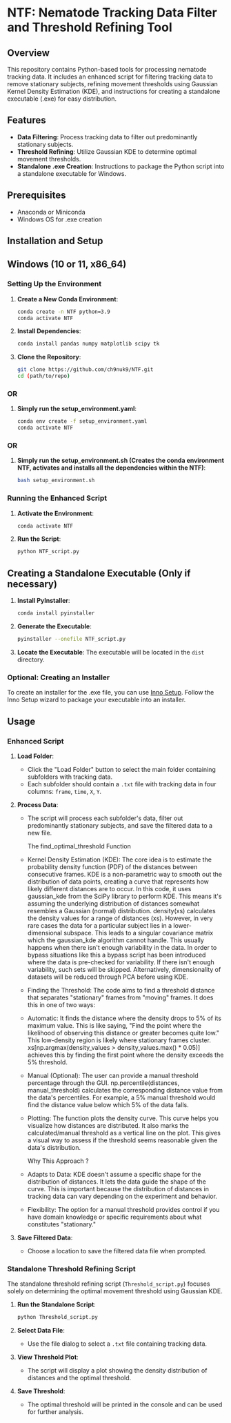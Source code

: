 # NTF: Nematode Tracking Data Filter and Threshold Refining Tool
## Overview
This repository contains Python-based tools for processing nematode tracking data. It includes an enhanced script for filtering tracking data to remove stationary subjects, refining movement thresholds using Gaussian Kernel Density Estimation (KDE), and instructions for creating a standalone executable (.exe) for easy distribution.

## Features
- **Data Filtering**: Process tracking data to filter out predominantly stationary subjects.
- **Threshold Refining**: Utilize Gaussian KDE to determine optimal movement thresholds.
- **Standalone .exe Creation**: Instructions to package the Python script into a standalone executable for Windows.

## Prerequisites
- Anaconda or Miniconda
- Windows OS for .exe creation

## Installation and Setup 
## Windows (10 or 11, x86_64)
### Setting Up the Environment

1. **Create a New Conda Environment**:
    ```bash
    conda create -n NTF python=3.9
    conda activate NTF
    ```

2. **Install Dependencies**:
    ```bash
    conda install pandas numpy matplotlib scipy tk
    ```

3. **Clone the Repository**:
    ```bash
    git clone https://github.com/ch9nuk9/NTF.git
    cd (path/to/repo)
    ```

### OR

1. **Simply run the setup_environment.yaml**:
    ```bash
    conda env create -f setup_environment.yaml
    conda activate NTF

### OR

1. **Simply run the setup_environment.sh (Creates the conda environment NTF, activates and installs all the dependencies within the NTF)**:
    ```bash
    bash setup_environment.sh
###
###
###
### Running the Enhanced Script

1. **Activate the Environment**:
    ```bash
    conda activate NTF
    ```

2. **Run the Script**:
    ```bash
    python NTF_script.py
    ```

## Creating a Standalone Executable (Only if necessary)

1. **Install PyInstaller**:
    ```bash
    conda install pyinstaller
    ```

2. **Generate the Executable**:
    ```bash
    pyinstaller --onefile NTF_script.py
    ```

3. **Locate the Executable**:
   The executable will be located in the `dist` directory.

### Optional: Creating an Installer

To create an installer for the .exe file, you can use [Inno Setup](http://www.jrsoftware.org/isinfo.php). Follow the Inno Setup wizard to package your executable into an installer.

## Usage
### Enhanced Script

1. **Load Folder**: 
    - Click the "Load Folder" button to select the main folder containing subfolders with tracking data.
    - Each subfolder should contain a `.txt` file with tracking data in four columns: `frame`, `time`, `X`, `Y`.

2. **Process Data**:
    - The script will process each subfolder's data, filter out predominantly stationary subjects, and save the filtered data to a new file.
    
      The find_optimal_threshold Function
    - Kernel Density Estimation (KDE): The core idea is to estimate the probability density function (PDF) of the distances between consecutive frames.
      KDE is a non-parametric way to smooth out the distribution of data points, creating a curve that represents how likely different distances are to occur.
      In this code, it uses gaussian_kde from the SciPy library to perform KDE. This means it's assuming the underlying distribution of distances somewhat resembles a Gaussian (normal) distribution.
      density(xs) calculates the density values for a range of distances (xs). However, in very rare cases the data for a particular subject lies in a lower-dimensional subspace.
      This leads to a singular covariance matrix which the gaussian_kde algorithm cannot handle. This usually happens when there isn't enough variability in the data.
      In order to bypass situations like this a bypass script has been introduced where the data is pre-checked for variability. If there isn't enough variability, such sets will be skipped.
      Alternatively, dimensionality of datasets will be reduced through PCA before using KDE. 
    - Finding the Threshold: The code aims to find a threshold distance that separates "stationary" frames from "moving" frames. It does this in one of two ways:
    - Automatic: It finds the distance where the density drops to 5% of its maximum value. This is like saying, "Find the point where the likelihood of observing this distance or greater becomes quite low."
      This low-density region is likely where stationary frames cluster. xs[np.argmax(density_values > density_values.max() * 0.05)] achieves this by finding the first point where the density exceeds the 5% threshold.
    - Manual (Optional): The user can provide a manual threshold percentage through the GUI. np.percentile(distances, manual_threshold) calculates the corresponding distance value from the data's percentiles.
      For example, a 5% manual threshold would find the distance value below which 5% of the data falls.
    - Plotting: The function plots the density curve. This curve helps you visualize how distances are distributed. It also marks the calculated/manual threshold as a vertical line on the plot.
      This gives a visual way to assess if the threshold seems reasonable given the data's distribution.

      Why This Approach ?
    - Adapts to Data: KDE doesn't assume a specific shape for the distribution of distances. It lets the data guide the shape of the curve. This is important because the distribution of distances in tracking data can vary depending on the experiment and behavior.
    - Flexibility: The option for a manual threshold provides control if you have domain knowledge or specific requirements about what constitutes "stationary."

3. **Save Filtered Data**:
    - Choose a location to save the filtered data file when prompted.

### Standalone Threshold Refining Script

The standalone threshold refining script (`Threshold_script.py`) focuses solely on determining the optimal movement threshold using Gaussian KDE.

1. **Run the Standalone Script**:
    ```bash
    python Threshold_script.py
    ```

2. **Select Data File**:
    - Use the file dialog to select a `.txt` file containing tracking data.

3. **View Threshold Plot**:
    - The script will display a plot showing the density distribution of distances and the optimal threshold.

4. **Save Threshold**:
    - The optimal threshold will be printed in the console and can be used for further analysis.



